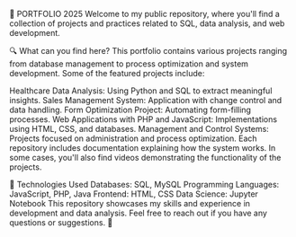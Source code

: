 📂 PORTFOLIO 2025
Welcome to my public repository, where you'll find a collection of projects and practices related to SQL, data analysis, and web development.

🔍 What can you find here?
This portfolio contains various projects ranging from database management to process optimization and system development. Some of the featured projects include:

Healthcare Data Analysis: Using Python and SQL to extract meaningful insights.
Sales Management System: Application with change control and data handling.
Form Optimization Project: Automating form-filling processes.
Web Applications with PHP and JavaScript: Implementations using HTML, CSS, and databases.
Management and Control Systems: Projects focused on administration and process optimization.
Each repository includes documentation explaining how the system works. In some cases, you'll also find videos demonstrating the functionality of the projects.

📌 Technologies Used
Databases: SQL, MySQL
Programming Languages: JavaScript, PHP, Java
Frontend: HTML, CSS
Data Science: Jupyter Notebook
This repository showcases my skills and experience in development and data analysis. Feel free to reach out if you have any questions or suggestions. 🚀

